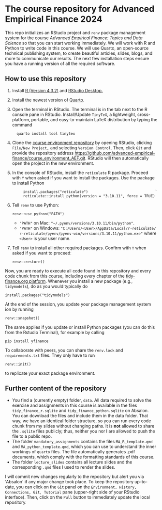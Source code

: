 # The course repository for Advanced Empirical Finance 2024

This repo initializes an RStudio project and `renv` package management system for the course *Advanced Empirical Finance: Topics and Data Science* so that you can start working immediately. We will work with R and Python to write code in this course. We will use Quarto, an open-source technical publishing system, to create beautiful articles, slides, blogs, and more to communicate our results. The next few installation steps ensure you have a running version of all the required software.

## How to use this repository

1.  Install [R (Version 4.3.2)](https://cran.r-project.org/) and [RStudio Desktop.](https://posit.co/download/rstudio-desktop/)

2.  Install the newest version of [Quarto](https://quarto.org/docs/download/).

3.  Open the terminal in RStudio. The terminal is in the tab next to the R console pane in RStudio. Install/Update `TinyTeX`, a lightweight, cross-platform, portable, and easy-to-maintain LaTeX distribution by typing the command
  
          quarto install tool tinytex

6.  Clone the [course environment repository](https://github.com/advanced-empirical-finance/course_environment_AEF) by opening RStudio, clicking `File/New Project,` and selecting `Version Control`. Then, click `Git` and provide the repository address <https://github.com/advanced-empirical-finance/course_environment_AEF.git>. RStudio will then automatically open the project in the new environment.

7.  In the console of RStudio, install the `reticulate` R package. Proceed with `Y` when asked if you want to install the packages. Use the package to install Python

             install.packages("reticulate")                               `
             reticulate::install_python(version = "3.10.11", force = TRUE)

8.  Tell `renv` to use Python:
  
        renv::use_python("PATH")

    -   `"PATH"` on Mac: `"~/.pyenv/versions/3.10.11/bin/python"`.
    -   `"PATH"` on Windows: `"C:/Users/<User>/AppData/Local/r-reticulate/ r-reticulate/pyenv/pyenv-win/versions/3.10.11/python.exe"` where `<User>` is your user name.

11.  Tell `renv` to install all other required packages. Confirm with `Y` when asked if you want to proceed:

         renv::restore()

Now, you are ready to execute all code found in this repository and every code chunk from this course, including every chapter of the [tidy-finance.org platform](www.tidy-finance.org). Whenever you install a new package (e.g., `tidymodels`), do as you would typically do 

    install.packages("tidymodels") 
    
At the end of the session, you update your package management system ion by running 

    renv::snapshot()
    
The same applies if you update or install Python packages (you can do this from the Rstudio Terminal), for example by calling

    pip install yfinance

To collaborate with peers, you can share the `renv.lock` and `requirements.txt` files. They only have to run 

    renv::init()
  
to replicate your exact package environment.

## Further content of the repository

-   You find a (currently empty) folder, `data`. All data required to solve the exercise and assignments in this course is available in the files `tidy_finance_r.sqlite` and `tidy_finance_python.sqlite` on Absalon. You can download the files and include them in the data folder. That way, we have an identical folder structure, so you can run every code chunk from my slides without changing paths. It is **not** allowed to share the `.sqlite` files publicly; thus, neither you nor I are allowed to push the file to a public repo.
-   The folder `mandatory_assignments` contains the files `MA_R_template.qmd` and `MA_python_template.qmd`, which you can use to understand the inner workings of `quarto` files. The file automatically generates .pdf documents, which comply with the formatting standards of this course.
-   The folder `lecture_slides` contains all lecture slides and the corresponding `.qmd` files I used to render the slides.

I will commit new changes regularly to the repository but alert you via 'Absalon' if any major change took place. To keep the repository up-to-date, you can click on the `Git` panel on the `Environment, History, Connections, Git, Tutorial` pane (upper-right side of your RStudio interface). Then, click on the `Pull` button to immediately update the local repository.
